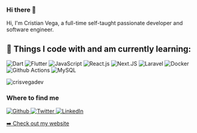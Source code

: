### Hi there 👋

<p>Hi, I'm Cristian Vega, a full-time self-taught passionate developer and software engineer.</p>

<h2>🚀 Things I code with and am currently learning:</h2>

![Dart](https://img.shields.io/badge/dart-0175C2.svg?style=for-the-badge&logo=dart&logoColor=white)
![Flutter](https://img.shields.io/badge/Flutter-02569B.svg?style=for-the-badge&logo=Flutter&logoColor=white)
![JavaScript](https://img.shields.io/badge/javascript-323330.svg?style=for-the-badge&logo=javascript&logoColor=%23F7DF1E)
![React.js](https://img.shields.io/badge/reactjs-09d9fe.svg?style=for-the-badge&logo=react&logoColor=FFFFFF)
![Next.JS](https://img.shields.io/badge/Next.JS-black?style=for-the-badge&logo=next.js&logoColor=white)
![Laravel](https://img.shields.io/badge/laravel-ff2d20.svg?style=for-the-badge&logo=laravel&logoColor=%23ffffff)
![Docker](https://img.shields.io/badge/docker-46a2f1.svg?style=for-the-badge&logo=docker&logoColor=%23ffffff)
![Github Actions](https://img.shields.io/badge/github%20actions-010101.svg?style=for-the-badge&logo=github&logoColor=%23ffffff)
![MySQL](https://img.shields.io/badge/mysql-black.svg?style=for-the-badge&logo=mysql&logoColor=white)

<img src="https://github-readme-stats.vercel.app/api?username=crisvegadev&show_icons=true&count_private=true&theme=dark" alt="crisvegadev" />


<h3>Where to find me</h3>
<p>
    <a href="https://github.com/crisvegadev" target="_blank">
        <img alt="Github" src="https://img.shields.io/badge/GitHub-%2312100E.svg?&style=for-the-badge&logo=Github&logoColor=white" />
    </a> 
    <a href="https://twitter.com/crisvegadev" target="_blank">
        <img alt="Twitter" src="https://img.shields.io/badge/twitter-%231DA1F2.svg?&style=for-the-badge&logo=twitter&logoColor=white" />
    </a> 
    <a href="https://www.linkedin.com/in/crisvegadev" target="_blank">
        <img alt="LinkedIn" src="https://img.shields.io/badge/linkedin-%230077B5.svg?&style=for-the-badge&logo=linkedin&logoColor=white" />
    </a> 
</p>
<p>
    <a href="https://crisvega.dev/">➡️ Check out my website</a>
</p>

